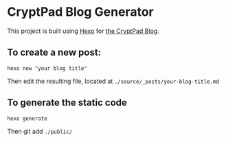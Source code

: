 # CryptPad Blog Generator

This project is built using [Hexo](https://hexo.io/) for [the CryptPad Blog](https://blog.cryptpad.fr).


## To create a new post:

`hexo new "your blog title"`

Then edit the resulting file, located at `./source/_posts/your-blog-title.md`

## To generate the static code

`hexo generate`

Then git add `./public/`

